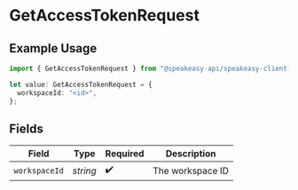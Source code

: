 # GetAccessTokenRequest

## Example Usage

```typescript
import { GetAccessTokenRequest } from "@speakeasy-api/speakeasy-client-sdk-typescript/sdk/models/operations";

let value: GetAccessTokenRequest = {
  workspaceId: "<id>",
};
```

## Fields

| Field              | Type               | Required           | Description        |
| ------------------ | ------------------ | ------------------ | ------------------ |
| `workspaceId`      | *string*           | :heavy_check_mark: | The workspace ID   |